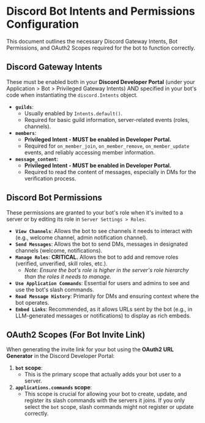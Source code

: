 # Discord Bot Intents and Permissions Configuration

This document outlines the necessary Discord Gateway Intents, Bot Permissions, and OAuth2 Scopes required for the bot to function correctly.

## Discord Gateway Intents

These must be enabled both in your **Discord Developer Portal** (under your Application > Bot > Privileged Gateway Intents) AND specified in your bot's code when instantiating the `discord.Intents` object.

* **`guilds`**:
    * Usually enabled by `Intents.default()`.
    * Required for basic guild information, server-related events (roles, channels).
* **`members`**:
    * **Privileged Intent - MUST be enabled in Developer Portal.**
    * Required for `on_member_join`, `on_member_remove`, `on_member_update` events, and reliably accessing member information.
* **`message_content`**:
    * **Privileged Intent - MUST be enabled in Developer Portal.**
    * Required to read the content of messages, especially in DMs for the verification process.

## Discord Bot Permissions

These permissions are granted to your bot's role when it's invited to a server or by editing its role in `Server Settings > Roles`.

* **`View Channels`**: Allows the bot to see channels it needs to interact with (e.g., welcome channel, admin notification channel).
* **`Send Messages`**: Allows the bot to send DMs, messages in designated channels (welcome, notifications).
* **`Manage Roles`**: **CRITICAL.** Allows the bot to add and remove roles (verified, unverified, skill roles, etc.).
    * *Note: Ensure the bot's role is higher in the server's role hierarchy than the roles it needs to manage.*
* **`Use Application Commands`**: Essential for users and admins to see and use the bot's slash commands.
* **`Read Message History`**: Primarily for DMs and ensuring context where the bot operates.
* **`Embed Links`**: Recommended, as it allows URLs sent by the bot (e.g., in LLM-generated messages or notifications) to display as rich embeds.

## OAuth2 Scopes (For Bot Invite Link)

When generating the invite link for your bot using the **OAuth2 URL Generator** in the Discord Developer Portal:

1.  **`bot` scope**:
    * This is the primary scope that actually adds your bot user to a server.
2.  **`applications.commands` scope**:
    * This scope is crucial for allowing your bot to create, update, and register its slash commands with the servers it joins. If you only select the `bot` scope, slash commands might not register or update correctly.
